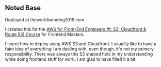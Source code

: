 ## Noted Base

Deployed at theworldisending2019.com

I created this for the [AWS for Front-End Engineers (ft. S3, Cloudfront & Route 53) Course](https://frontendmasters.com/courses/aws-frontend-react/) for Frontend Masters.

I learnt how to deploy using AWS S3 and Cloudfront. I usuallly like to have a faint idea of everything I am dealing with, even though, it's not my primary responsibility. There was always this S3 shaped hole in my understanding while doing frontend stuff for work. I am glad to have filled it a bit. 
